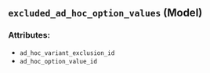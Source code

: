 ## `excluded_ad_hoc_option_values` (Model)

### Attributes:
* `ad_hoc_variant_exclusion_id`
* `ad_hoc_option_value_id`
